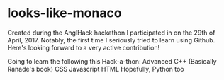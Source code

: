 # looks-like-monaco
Created during the AnglHack hackathon I participated in on the 29th of April, 2017. Notably, the first time I seriously tried to learn using Github. Here's looking forward to a very active contribution!

Going to learn the following this Hack-a-thon:
  Advanced C++ (Basically Ranade's book)
  CSS
  Javascript
  HTML
  Hopefully, Python too
